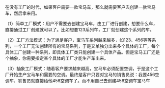 在没有工厂的时代，如果客户需要一款宝马车，那么就需要客户去创建一款宝马车，然后拿来用。

（1）简单工厂模式：用户不需要去创建宝马车，由工厂进行创建，想要什么车，直接通过工厂创建就可以了。比如想要123系列车，工厂就创建这个系列的车。

（2）工厂方法模式：为了满足客户，宝马车系列越来越多，如123、456等等系列，一个工厂无法创建所有的宝马系列，于是又单独分出来多个具体的工厂，每个具体工厂创建一种系列，即具体工厂类只能创建一个具体产品。但是宝马工厂还是个抽象，你需要指定某个具体的工厂才能生产车出来。

（3）抽象工厂模式：随着客户要求越来越高，宝马车必须配置空调，于是这个工厂开始生产宝马车和需要的空调。最终是客户只要对宝马的销售员说：我要456空调车，销售员就直接给他456空调车了。而不用自己去创建456空调车宝马车
